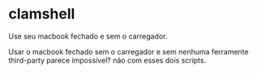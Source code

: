 # clamshell
Use seu macbook fechado e sem o carregador.


Usar o macbook fechado sem o carregador e sem nenhuma ferramente third-party parece impossível?  não com esses dois scripts.
